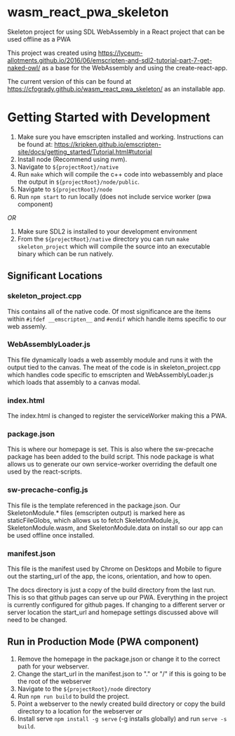 # wasm_react_pwa_skeleton
Skeleton project for using SDL WebAssembly in a React project that can be used offline as a PWA

This project was created using https://lyceum-allotments.github.io/2016/06/emscripten-and-sdl2-tutorial-part-7-get-naked-owl/ as a base for the WebAssembly and using the create-react-app.

The current version of this can be found at https://cfogrady.github.io/wasm_react_pwa_skeleton/ as an installable app.

# Getting Started with Development
1. Make sure you have emscripten installed and working. Instructions can be found at: https://kripken.github.io/emscripten-site/docs/getting_started/Tutorial.html#tutorial
2. Install node (Recommend using nvm).
3. Navigate to `${projectRoot}/native` 
4. Run `make` which will compile the c++ code into webassembly and place the output in `${projectRoot}/node/public`.
5. Navigate to `${projectRoot}/node`
6. Run `npm start` to run locally (does not include service worker (pwa component)

*OR*
1. Make sure SDL2 is installed to your development environment
2. From the `${projectRoot}/native` directory you can run `make skeleton_project` which will compile the source into an executable binary which can be run natively.

## Significant Locations
### skeleton_project.cpp
This contains all of the native code. Of most significance are the items within `#ifdef __emscripten__` and `#endif` which handle items specific to our web assemly.
### WebAssemblyLoader.js
This file dynamically loads a web assembly module and runs it with the output tied to the canvas.
The meat of the code is in skeleton_project.cpp which handles code specific to emscripten and WebAssemblyLoader.js which loads that assembly to a canvas modal.
### index.html
The index.html is changed to register the serviceWorker making this a PWA.
### package.json
This is where our homepage is set. This is also where the sw-precache package has been added to the build script. This node package is what allows us to generate our own service-worker overriding the default one used by the react-scripts.
### sw-precache-config.js
This file is the template referenced in the package.json. Our SkeletonModule.* files (emscripten output) is marked here as staticFileGlobs, which allows us to fetch SkeletonModule.js, SkeletonModule.wasm, and SkeletonModule.data on install so our app can be used offline once installed.
### manifest.json
This file is the manifest used by Chrome on Desktops and Mobile to figure out the starting_url of the app, the icons, orientation, and how to open.

The docs directory is just a copy of the build directory from the last run. This is so that github pages can serve up our PWA. Everything in the project is currently configured for github pages. If changing to a different server or server location the start_url and homepage settings discussed above will need to be changed.

## Run in Production Mode (PWA component)
1. Remove the homepage in the package.json or change it to the correct path for your webserver.
2. Change the start_url in the manifest.json to "." or "/" if this is going to be the root of the webserver
3. Navigate to the `${projectRoot}/node` directory
3. Run `npm run build` to build the project.
4. Point a webserver to the newly created build directory or copy the build directory to a location for the webserver
*or*
4. Install serve `npm install -g serve` (-g installs globally) and run `serve -s build`.

